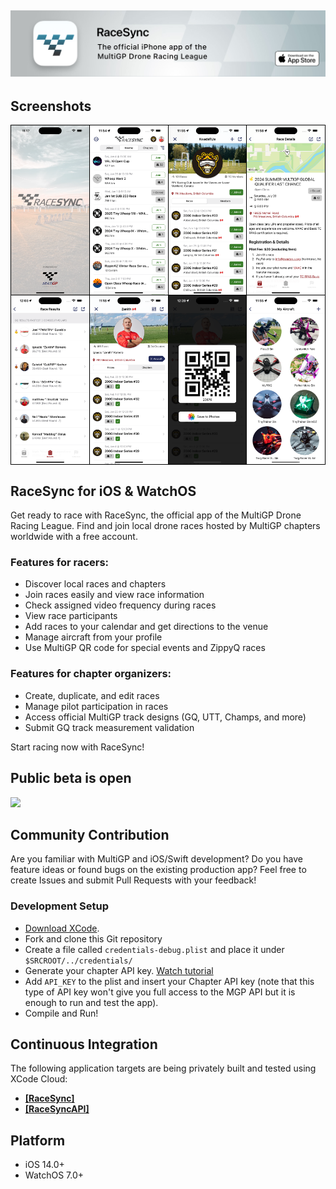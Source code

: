 ## [<img src="Documentation/Github/racesync_readme_header.jpg">](https://apps.apple.com/us/developer/multigp-inc/id1491110679)

## Screenshots

<table style="border-collapse: collapse; width: auto;">
  <tr>
    <th style="padding: 0; border: 1px solid black;"><img src="Documentation/App Store/Screenshots/RaceSync_6.9_screenshot_0.png" style="display: block; width: auto; height: auto;"></th>
    <th style="padding: 0; border: 1px solid black;"><img src="Documentation/App Store/Screenshots/RaceSync_6.9_screenshot_1.png" style="display: block; width: auto; height: auto;"></th>
    <th style="padding: 0; border: 1px solid black;"><img src="Documentation/App Store/Screenshots/RaceSync_6.9_screenshot_2.png" style="display: block; width: auto; height: auto;"></th>
    <th style="padding: 0; border: 1px solid black;"><img src="Documentation/App Store/Screenshots/RaceSync_6.9_screenshot_3.png" style="display: block; width: auto; height: auto;"></th>
  </tr>
  <tr>
    <th style="padding: 0; border: 1px solid black;"><img src="Documentation/App Store/Screenshots/RaceSync_6.9_screenshot_4.png" style="display: block; width: auto; height: auto;"></th>
    <th style="padding: 0; border: 1px solid black;"><img src="Documentation/App Store/Screenshots/RaceSync_6.9_screenshot_5.png" style="display: block; width: auto; height: auto;"></th>
    <th style="padding: 0; border: 1px solid black;"><img src="Documentation/App Store/Screenshots/RaceSync_6.9_screenshot_6.png" style="display: block; width: auto; height: auto;"></th>
    <th style="padding: 0; border: 1px solid black;"><img src="Documentation/App Store/Screenshots/RaceSync_6.9_screenshot_7.png" style="display: block; width: auto; height: auto;"></th>
  </tr>
</table>

## RaceSync for iOS & WatchOS
Get ready to race with RaceSync, the official app of the MultiGP Drone Racing League.
Find and join local drone races hosted by MultiGP chapters worldwide with a free account.

### Features for racers:
* Discover local races and chapters
* Join races easily and view race information
* Check assigned video frequency during races
* View race participants
* Add races to your calendar and get directions to the venue
* Manage aircraft from your profile
* Use MultiGP QR code for special events and ZippyQ races

### Features for chapter organizers:
* Create, duplicate, and edit races
* Manage pilot participation in races
* Access official MultiGP track designs (GQ, UTT, Champs, and more)
* Submit GQ track measurement validation

Start racing now with RaceSync!

## Public beta is open

[<img src="https://user-images.githubusercontent.com/43776784/125545484-11474758-6313-4ddb-b96a-4a11113b1958.png" width=25%>](https://testflight.apple.com/join/BRXIQJLb)

## Community Contribution

Are you familiar with MultiGP and iOS/Swift development?
Do you have feature ideas or found bugs on the existing production app?
Feel free to create Issues and submit Pull Requests with your feedback!

### Development Setup

* [Download XCode](https://apps.apple.com/ca/app/xcode/id497799835?mt=12).
* Fork and clone this Git repository
* Create a file called `credentials-debug.plist` and place it under `$SRCROOT/../credentials/`
* Generate your chapter API key. [Watch tutorial](https://www.youtube.com/watch?v=O8e9KoRhbHU&t=55s)
* Add `API_KEY` to the plist and insert your Chapter API key (note that this type of API key won't give you full access to the MGP API but it is enough to run and test the app).
* Compile and Run!

## Continuous Integration

The following application targets are being privately built and tested using XCode Cloud:
- [**[RaceSync]**](https://appstoreconnect.apple.com/teams/69a6de89-7661-47e3-e053-5b8c7c11a4d1/apps/1491110680/ci/groups)
- [**[RaceSyncAPI]**](https://appstoreconnect.apple.com/teams/69a6de89-7661-47e3-e053-5b8c7c11a4d1/frameworks/C4E896B0-7561-452A-9008-4410D9F88776/groups)

## Platform

* iOS 14.0+
* WatchOS 7.0+
